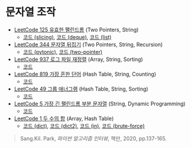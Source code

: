 # 문자열 조작


* [LeetCode 125 유효한 팰린드롬](https://leetcode.com/problems/valid-palindrome/) (Two Pointers, String)
  * [코드 (slicing)](https://github.com/chokwonsik/Coding_Interview/blob/main/6_String_Manipulation/1_LeetCode_125_Valid-Palindrome/1_leetcode_125_slicing.py),
    [코드 (deque)](https://github.com/chokwonsik/Coding_Interview/blob/main/6_String_Manipulation/1_LeetCode_125_Valid-Palindrome/1_leetcode_125_deque.py), 
    [코드 (list)](https://github.com/chokwonsik/Coding_Interview/blob/main/6_String_Manipulation/1_LeetCode_125_Valid-Palindrome/1_leetcode_125_list.py)
* [LeetCode 344 문자열 뒤집기](https://leetcode.com/problems/reverse-string/) (Two Pointers, String, Recursion)
  * [코드 (pytonic)](https://github.com/chokwonsik/Coding_Interview/blob/main/6_String_Manipulation/2_LeetCode_344_Reverse-String/2_leetcode_344_pytonic.py), 
    [코드 (two-pointer)](https://github.com/chokwonsik/Coding_Interview/blob/main/6_String_Manipulation/2_LeetCode_344_Reverse-String/2_leetcode_344_two-pointer.py)
* [LeetCode 937 로그 파일 재정렬](https://leetcode.com/problems/reorder-data-in-log-files/) (Array, String, Sorting)
  * [코드](https://github.com/chokwonsik/Coding_Interview/blob/main/6_String_Manipulation/3_LeetCode_937_Reorder-Log-Files/3_leetcode_937.py)
* [LeetCode 819 가장 흔한 단어](https://leetcode.com/problems/most-common-word/) (Hash Table, String, Counting)
  * [코드](https://github.com/chokwonsik/Coding_Interview/blob/main/6_String_Manipulation/4_LeetCode_819_Most-Common-Word/4_leetcode_819.py)
* [LeetCode 49 그룹 애너그램](https://leetcode.com/problems/group-anagrams/) (Hash Table, String, Sorting)
  * [코드](https://github.com/chokwonsik/Coding_Interview/blob/main/6_String_Manipulation/5_LeetCode_49_Group-Anagrams/5_leetcode_49.py)
* [LeetCode 5 가장 긴 팰린드롬 부분 문자열](https://leetcode.com/problems/longest-palindromic-substring/) (String, Dynamic Programming)
  * [코드](https://github.com/chokwonsik/Coding_Interview/blob/main/6_String_Manipulation/6_LeetCode_5_Longest-Palindromic-Substring/6_leetcode_5.py)
* [LeetCode 1 두 수의 합](https://leetcode.com/problems/two-sum/) (Array, Hash Table)
  * [코드 (dict)](https://github.com/chokwonsik/Coding_Interview/blob/main/6_String_Manipulation/7_LeetCode_1_Two-Sum/7_leetcode_1_dict.py),
    [코드 (dict2)](https://github.com/chokwonsik/Coding_Interview/blob/main/6_String_Manipulation/7_LeetCode_1_Two-Sum/7_leetcode_1_dict-2.py),
    [코드 (in)](https://github.com/chokwonsik/Coding_Interview/blob/main/6_String_Manipulation/7_LeetCode_1_Two-Sum/7_leetcode_1_in.py),
    [코드 (brute-force)](https://github.com/chokwonsik/Coding_Interview/blob/main/6_String_Manipulation/7_LeetCode_1_Two-Sum/7_leetcode_1_brute-force.py)


>Sang.Kil. Park, _파이썬 알고리즘 인터뷰_, 책만, 2020, pp.137-165.